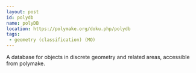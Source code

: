 ```yaml
---
layout: post
id: polydb
name: polyDB
location: https://polymake.org/doku.php/polydb
tags:
 - geometry (classification) (MO)
---
```


A database for objects in discrete geometry and related areas, accessible from polymake.
